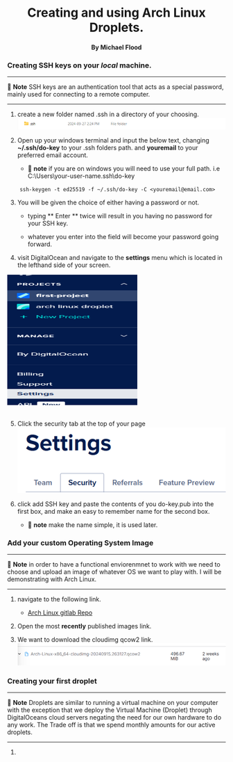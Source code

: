  <!-- - Create SSH keys on your local machine.
    - Add a custom Arch Linux image using the web console
    - Create a Droplet running Arch Linux using the DigitalOcean web console.
    - Use a cloud-init configuration file to automate initial setup tasks (e.g., user -->
# <center> Creating and using Arch Linux Droplets.</center>
#### <center> By Michael Flood</center>

### Creating SSH keys on your ***local*** machine.
---
:memo: **Note** SSH keys are an authentication tool that acts as a special password, mainly used for connecting to a remote computer.

---

1. create a new folder named .ssh in a directory of your choosing.
![ if theres no image here fail me](/assets/sshfolder.png)

2. Open up your windows terminal and input the below text, changing **~/.ssh/do-key** to your .ssh folders path. and **youremail** to your preferred email account.

    * :memo: **note** if you are on windows you  will need to use your full path. i.e  
     C:\Users\your-user-name\.ssh\do-key

``` 
    ssh-keygen -t ed25519 -f ~/.ssh/do-key -C <youremail@email.com>
```
3. You will be given the choice of either having a password or not.
    * typing ** Enter ** twice  will result in you having no password for your SSH key.

    * whatever you enter into the field will  become your password going forward.
4. visit DigitalOcean and navigate to the **settings** menu which is located in the lefthand side of your screen.
<img src="assets/Settings.png" alt="i must have made a whoopsy" height="300" width="300">
<br>
<br>

5. Click the security tab at the top of your page
![ security image](/assets/security.png)

6. click add SSH key and paste the contents of you do-key.pub into the first box, and make an easy to remember name for the second box.

    * :memo: **note** make the name simple, it is used later.

### Add your custom Operating System Image
---
:memo: **Note** in order to have a functional enviorenmnet to work with we need to choose and upload an image of whatever OS we want to play with. I will be demonstrating with Arch Linux.

---
1. navigate to the following link.
    * <a href="https://gitlab.archlinux.org/archlinux/arch-boxes/-/packages" target="_blank" rel="noopener noreferrer">Arch Linux gitlab Repo</a>
2. Open the most **recently** published images link.

3. We want to download the cloudimg qcow2 link.
![cloudimg qcow2 arch image](/assets/archlinuximage.png)

### Creating your first droplet

---
:memo: **Note** Droplets are similar to running a virtual machine on your computer with the exception that we deploy the Virtual Machine (Droplet) through DigitalOceans cloud servers negating the need for our own hardware to do any work. The Trade off is that we spend monthly amounts for our active droplets.

---

1. 

